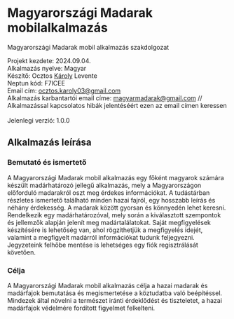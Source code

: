 # Magyarországi Madarak mobilalkalmazás
Magyarországi Madarak mobil alkalmazás szakdolgozat

Projekt kezdete: 2024.09.04.<br>
Alkalmazás nyelve: Magyar <br>
Készítő: Ocztos <ins>Károly</ins> Levente<br>
Neptun kód: F7ICEE<br>
Email cím: ocztos.karoly03@gmail.com<br>
Alkalmazás karbantartói email címe: magyarmadarak@gmail.com // Alkalmazással kapcsolatos hibák jelentéséért ezen az email címen keressen<br><br>
Jelenlegi verzió: 1.0.0


## Alkalmazás leírása

### Bemutató és ismertető 
A Magyarországi Madarak mobil alkalmazás egy főként magyarok számára készült madárhatározó jellegű alkalmazás, mely a Magyarországon előforduló madarakról oszt meg érdekes információkat. A tudástárban részletes ismertető található minden hazai fajról, egy hosszabb leírás és néhány érdekesség. A madarak között gyorsan és könnyedén lehet keresni. Rendelkezik egy madárhatározóval, mely során a kiválasztott szempontok és jellemzők alapján jelenít meg madártalálatokat. Saját megfigyelések készítésére is lehetőség van, ahol rögzíthetjük a megfigyelés idejét, valamint a megfigyelt madárról információkat tudunk feljegyezni. Jegyzeteink felhőbe mentése is lehetséges egy fiók regisztrálását követően. 

### Célja
A Magyarországi Madarak mobil alkalmazás célja a hazai madarak és madárfajok bemutatása és megismertetése a köztudatba való beépítéssel. Mindezek által növelni a természet iránti érdeklődést és tiszteletet, a hazai madárfajok védelmére fordított figyelmet felkelteni.



